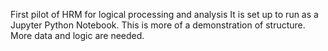 First pilot of HRM for logical processing and analysis
It is set up to run as a Jupyter Python Notebook.
This is more of a demonstration of structure. More data and logic are needed.
